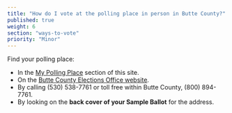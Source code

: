 ```yaml
---
title: "How do I vote at the polling place in person in Butte County?"
published: true
weight: 6
section: "ways-to-vote"
priority: "Minor"
---
```


Find your polling place:  
- In the [My Polling Place](#section-my-polling-place) section of this site.  
- On the [Butte County Elections Office website](http://clerk-recorder.buttecounty.net/root0607/pollplac.htm).  
- By calling (530) 538-7761 or toll free within Butte County, (800) 894-7761.  
- By looking on the **back cover of your Sample Ballot** for the address.  

